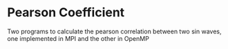 # Pearson Coefficient
Two programs to calculate the pearson correlation between two sin waves, one implemented in MPI and the other in OpenMP
